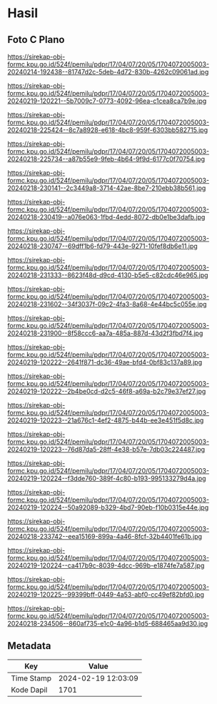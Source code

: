 # Hasil

## Foto C Plano

https://sirekap-obj-formc.kpu.go.id/524f/pemilu/pdpr/17/04/07/20/05/1704072005003-20240214-192438--81747d2c-5deb-4d72-830b-4262c09061ad.jpg

https://sirekap-obj-formc.kpu.go.id/524f/pemilu/pdpr/17/04/07/20/05/1704072005003-20240219-120221--5b7009c7-0773-4092-96ea-c1cea8ca7b9e.jpg

https://sirekap-obj-formc.kpu.go.id/524f/pemilu/pdpr/17/04/07/20/05/1704072005003-20240218-225424--8c7a8928-e618-4bc8-959f-6303bb582715.jpg

https://sirekap-obj-formc.kpu.go.id/524f/pemilu/pdpr/17/04/07/20/05/1704072005003-20240218-225734--a87b55e9-9feb-4b64-9f9d-6177c0f70754.jpg

https://sirekap-obj-formc.kpu.go.id/524f/pemilu/pdpr/17/04/07/20/05/1704072005003-20240218-230141--2c3449a8-3714-42ae-8be7-210ebb38b561.jpg

https://sirekap-obj-formc.kpu.go.id/524f/pemilu/pdpr/17/04/07/20/05/1704072005003-20240218-230419--a076e063-1fbd-4edd-8072-db0e1be3dafb.jpg

https://sirekap-obj-formc.kpu.go.id/524f/pemilu/pdpr/17/04/07/20/05/1704072005003-20240218-230747--69dff1b6-fd79-443e-9271-10fef8db6e11.jpg

https://sirekap-obj-formc.kpu.go.id/524f/pemilu/pdpr/17/04/07/20/05/1704072005003-20240218-231333--8623f48d-d9cd-4130-b5e5-c82cdc46e965.jpg

https://sirekap-obj-formc.kpu.go.id/524f/pemilu/pdpr/17/04/07/20/05/1704072005003-20240218-231602--34f3037f-09c2-4fa3-8a68-4e44bc5c055e.jpg

https://sirekap-obj-formc.kpu.go.id/524f/pemilu/pdpr/17/04/07/20/05/1704072005003-20240218-231900--8f58ccc6-aa7a-485a-887d-43d2f3fbd7f4.jpg

https://sirekap-obj-formc.kpu.go.id/524f/pemilu/pdpr/17/04/07/20/05/1704072005003-20240219-120222--2641f871-dc36-49ae-bfd4-0bf83c137a89.jpg

https://sirekap-obj-formc.kpu.go.id/524f/pemilu/pdpr/17/04/07/20/05/1704072005003-20240219-120222--2b4be0cd-d2c5-46f8-a69a-b2c79e37ef27.jpg

https://sirekap-obj-formc.kpu.go.id/524f/pemilu/pdpr/17/04/07/20/05/1704072005003-20240219-120223--21a676c1-4ef2-4875-b44b-ee3e451f5d8c.jpg

https://sirekap-obj-formc.kpu.go.id/524f/pemilu/pdpr/17/04/07/20/05/1704072005003-20240219-120223--76d87da5-28ff-4e38-b57e-7db03c224487.jpg

https://sirekap-obj-formc.kpu.go.id/524f/pemilu/pdpr/17/04/07/20/05/1704072005003-20240219-120224--f3dde760-389f-4c80-b193-995133279d4a.jpg

https://sirekap-obj-formc.kpu.go.id/524f/pemilu/pdpr/17/04/07/20/05/1704072005003-20240219-120224--50a92089-b329-4bd7-90eb-f10b0315e44e.jpg

https://sirekap-obj-formc.kpu.go.id/524f/pemilu/pdpr/17/04/07/20/05/1704072005003-20240218-233742--eea15169-899a-4a46-8fcf-32b4401fe61b.jpg

https://sirekap-obj-formc.kpu.go.id/524f/pemilu/pdpr/17/04/07/20/05/1704072005003-20240219-120224--ca417b9c-8039-4dcc-969b-e1874fe7a587.jpg

https://sirekap-obj-formc.kpu.go.id/524f/pemilu/pdpr/17/04/07/20/05/1704072005003-20240219-120225--99399bff-0449-4a53-abf0-cc49ef82bfd0.jpg

https://sirekap-obj-formc.kpu.go.id/524f/pemilu/pdpr/17/04/07/20/05/1704072005003-20240218-234506--860af735-e1c0-4a96-b1d5-688465aa9d30.jpg


## Metadata

| Key        | Value               |
| ---------- | ------------------- |
| Time Stamp | 2024-02-19 12:03:09 |
| Kode Dapil | 1701                |



